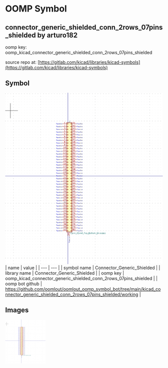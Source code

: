 # OOMP Symbol  
## connector_generic_shielded_conn_2rows_07pins_shielded  by arturo182  
  
oomp key: oomp_kicad_connector_generic_shielded_conn_2rows_07pins_shielded  
  
source repo at: [https://gitlab.com/kicad/libraries/kicad-symbols](https://gitlab.com/kicad/libraries/kicad-symbols)  
## Symbol  
  
[![working.png](working_600.png)](working.png)  
| name | value | 
| --- | --- | 
| symbol name | Connector_Generic_Shielded | 
| library name | Connector_Generic_Shielded | 
| oomp key | oomp_kicad_connector_generic_shielded_conn_2rows_07pins_shielded | 
| oomp bot github | https://github.com/oomlout/oomlout_oomp_symbol_bot/tree/main/kicad_connector_generic_shielded_conn_2rows_07pins_shielded/working | 
## Images  
  
[![working.png](working_140.png)](working.png)  
